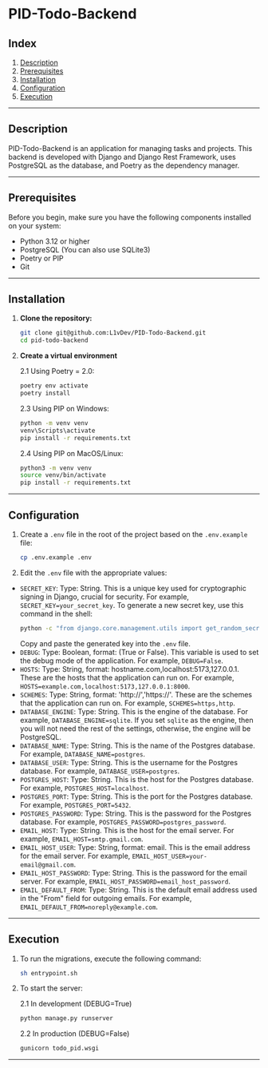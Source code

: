 # PID-Todo-Backend

## Index
1. [Description](#description)
2. [Prerequisites](#prerequisites)
3. [Installation](#installation)
4. [Configuration](#configuration)
5. [Execution](#execution)

---

## Description
PID-Todo-Backend is an application for managing tasks and projects. This backend is developed with Django and Django Rest Framework, uses PostgreSQL as the database, and Poetry as the dependency manager.

---

## Prerequisites
Before you begin, make sure you have the following components installed on your system:
- Python 3.12 or higher
- PostgreSQL (You can also use SQLite3)
- Poetry or PIP
- Git

---

## Installation

1. **Clone the repository:**
   ```bash
   git clone git@github.com:L1vDev/PID-Todo-Backend.git
   cd pid-todo-backend
   ```
2. **Create a virtual environment**

    2.1 Using Poetry = 2.0:
    ```bash
    poetry env activate
    poetry install
    ```
    2.3 Using PIP on Windows:
    ```bash
    python -m venv venv
    venv\Scripts\activate
    pip install -r requirements.txt
    ```
    2.4 Using PIP on MacOS/Linux:
    ```bash
    python3 -m venv venv
    source venv/bin/activate
    pip install -r requirements.txt
    ```
---
## Configuration
1. Create a `.env` file in the root of the project based on the `.env.example` file:
    ```bash
    cp .env.example .env
    ```
2. Edit the `.env` file with the appropriate values:
* `SECRET_KEY`: Type: String. This is a unique key used for cryptographic signing in Django, crucial for security. For example, `SECRET_KEY=your_secret_key`. To generate a new secret key, use this command in the shell:
    ```bash
    python -c "from django.core.management.utils import get_random_secret_key; print(get_random_secret_key())"
    ```
    Copy and paste the generated key into the `.env` file.
* `DEBUG`: Type: Boolean, format: (True or False). This variable is used to set the debug mode of the application. For example, `DEBUG=False`.
* `HOSTS`: Type: String, format: hostname.com,localhost:5173,127.0.0.1. These are the hosts that the application can run on. For example, `HOSTS=example.com,localhost:5173,127.0.0.1:8000`.
* `SCHEMES`: Type: String, format: 'http://','https://'. These are the schemes that the application can run on. For example, `SCHEMES=https,http`.
* `DATABASE_ENGINE`: Type: String. This is the engine of the database. For example, `DATABASE_ENGINE=sqlite`. If you set `sqlite` as the engine, then you will not need the rest of the settings, otherwise, the engine will be PostgreSQL.
* `DATABASE_NAME`: Type: String. This is the name of the Postgres database. For example, `DATABASE_NAME=postgres`.
* `DATABASE_USER`: Type: String. This is the username for the Postgres database. For example, `DATABASE_USER=postgres`.
* `POSTGRES_HOST`: Type: String. This is the host for the Postgres database. For example, `POSTGRES_HOST=localhost`.
* `POSTGRES_PORT`: Type: String. This is the port for the Postgres database. For example, `POSTGRES_PORT=5432`.
* `POSTGRES_PASSWORD`: Type: String. This is the password for the Postgres database. For example, `POSTGRES_PASSWORD=postgres_password`.
* `EMAIL_HOST`: Type: String. This is the host for the email server. For example, `EMAIL_HOST=smtp.gmail.com`.
* `EMAIL_HOST_USER`: Type: String, format: email. This is the email address for the email server. For example, `EMAIL_HOST_USER=your-email@gmail.com`.
* `EMAIL_HOST_PASSWORD`: Type: String. This is the password for the email server. For example, `EMAIL_HOST_PASSWORD=email_host_password`.
* `EMAIL_DEFAULT_FROM`: Type: String. This is the default email address used in the "From" field for outgoing emails. For example, `EMAIL_DEFAULT_FROM=noreply@example.com`.
---
## Execution
1. To run the migrations, execute the following command:
    ```bash
    sh entrypoint.sh
    ```
2. To start the server:

    2.1 In development (DEBUG=True)
    ```bash
    python manage.py runserver
    ```
    2.2 In production (DEBUG=False)
    ```bash
    gunicorn todo_pid.wsgi
    ```

---
